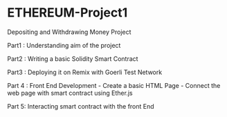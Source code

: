 # ETHEREUM-Project1
Depositing and Withdrawing Money Project

Part1 : Understanding aim of the project

Part2 : Writing a basic Solidity Smart Contract

Part3 : Deploying it on Remix with Goerli Test Network

Part 4 : Front End Development
     - Create a basic HTML Page
     - Connect the web page with smart contract using Ether.js
     
Part 5: Interacting smart contract with the front End
